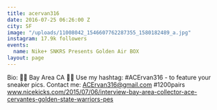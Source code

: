 ```yaml
---
title: acervan316
date: 2016-07-25 06:26:00 Z
city: SF
image: "/uploads/11008042_1546607762287355_1580182489_a.jpg"
instagram: 17.9k followers
events:
  name: Nike+ SNKRS Presents Golden Air BOX
layout: page
---
```


Bio: 👋🏼 Bay Area CA 🌉🌉 Use my hashtag: #ACErvan316 - to feature your sneaker pics. Contact me: ACErvan316@gmail.com #1200pairs www.nicekicks.com/2015/07/06/interview-bay-area-collector-ace-cervantes-golden-state-warriors-pes